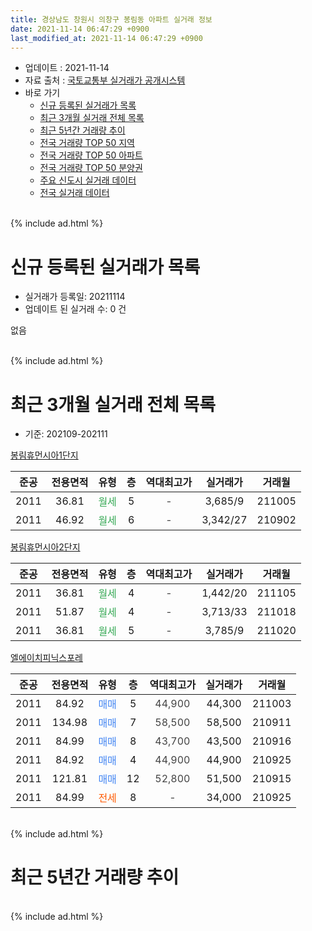 ```yaml
---
title: 경상남도 창원시 의창구 봉림동 아파트 실거래 정보
date: 2021-11-14 06:47:29 +0900
last_modified_at: 2021-11-14 06:47:29 +0900
---
```


* 업데이트 : 2021-11-14
* 자료 출처 : [국토교통부 실거래가 공개시스템](http://rt.molit.go.kr)
* 바로 가기
    * [신규 등록된 실거래가 목록](#신규-등록된-실거래가-목록)
    * [최근 3개월 실거래 전체 목록](#최근-3개월-실거래-전체-목록)
    * [최근 5년간 거래량 추이](#최근-5년간-거래량-추이)
    * [전국 거래량 TOP 50 지역](https://inasie.github.io/apt-trade-info/최근-3개월-전국에서-가장-거래가-많이-발생한-지역)
    * [전국 거래량 TOP 50 아파트](https://inasie.github.io/apt-trade-info/최근-3개월-전국에서-가장-거래가-많이-발생한-아파트)
    * [전국 거래량 TOP 50 분양권](https://inasie.github.io/apt-trade-info/최근-3개월-전국에서-가장-거래가-많이-발생한-분양권)
    * [주요 신도시 실거래 데이터](https://inasie.github.io/apt-trade-info/주요-신도시)
    * [전국 실거래 데이터](https://inasie.github.io/apt-trade-info/전국)
<br>
{% include ad.html %}
<br>

# 신규 등록된 실거래가 목록
* 실거래가 등록일: 20211114
* 업데이트 된 실거래 수: 0 건

없음

<br>
{% include ad.html %}
<br>

# 최근 3개월 실거래 전체 목록
* 기준: 202109-202111


[봉림휴먼시아1단지](https://search.naver.com/search.naver?query=%EA%B2%BD%EC%83%81%EB%82%A8%EB%8F%84+%EC%B0%BD%EC%9B%90%EC%8B%9C+%EC%9D%98%EC%B0%BD%EA%B5%AC+%EB%B4%89%EB%A6%BC%EB%8F%99+%EB%B4%89%EB%A6%BC%ED%9C%B4%EB%A8%BC%EC%8B%9C%EC%95%841%EB%8B%A8%EC%A7%80)

|준공|전용면적|유형|층|역대최고가|실거래가|거래월|
|:---:|:---:|:---:|:---:|:---:|:---:|:---:|
|2011|36.81|<span style="color:#34a853">월세</span>|5|<span style="color:#444444">-</span>|3,685/9|211005|
|2011|46.92|<span style="color:#34a853">월세</span>|6|<span style="color:#444444">-</span>|3,342/27|210902|

[봉림휴먼시아2단지](https://search.naver.com/search.naver?query=%EA%B2%BD%EC%83%81%EB%82%A8%EB%8F%84+%EC%B0%BD%EC%9B%90%EC%8B%9C+%EC%9D%98%EC%B0%BD%EA%B5%AC+%EB%B4%89%EB%A6%BC%EB%8F%99+%EB%B4%89%EB%A6%BC%ED%9C%B4%EB%A8%BC%EC%8B%9C%EC%95%842%EB%8B%A8%EC%A7%80)

|준공|전용면적|유형|층|역대최고가|실거래가|거래월|
|:---:|:---:|:---:|:---:|:---:|:---:|:---:|
|2011|36.81|<span style="color:#34a853">월세</span>|4|<span style="color:#444444">-</span>|1,442/20|211105|
|2011|51.87|<span style="color:#34a853">월세</span>|4|<span style="color:#444444">-</span>|3,713/33|211018|
|2011|36.81|<span style="color:#34a853">월세</span>|5|<span style="color:#444444">-</span>|3,785/9|211020|

[엘에이치피닉스포레](https://search.naver.com/search.naver?query=%EA%B2%BD%EC%83%81%EB%82%A8%EB%8F%84+%EC%B0%BD%EC%9B%90%EC%8B%9C+%EC%9D%98%EC%B0%BD%EA%B5%AC+%EB%B4%89%EB%A6%BC%EB%8F%99+%EC%97%98%EC%97%90%EC%9D%B4%EC%B9%98%ED%94%BC%EB%8B%89%EC%8A%A4%ED%8F%AC%EB%A0%88)

|준공|전용면적|유형|층|역대최고가|실거래가|거래월|
|:---:|:---:|:---:|:---:|:---:|:---:|:---:|
|2011|84.92|<span style="color:#4285f3">매매</span>|5|<span style="color:#444444">44,900</span>|44,300|211003|
|2011|134.98|<span style="color:#4285f3">매매</span>|7|<span style="color:#444444">58,500</span>|58,500|210911|
|2011|84.99|<span style="color:#4285f3">매매</span>|8|<span style="color:#444444">43,700</span>|43,500|210916|
|2011|84.92|<span style="color:#4285f3">매매</span>|4|<span style="color:#444444">44,900</span>|44,900|210925|
|2011|121.81|<span style="color:#4285f3">매매</span>|12|<span style="color:#444444">52,800</span>|51,500|210915|
|2011|84.99|<span style="color:#ff5a00">전세</span>|8|<span style="color:#444444">-</span>|34,000|210925|


<br>
{% include ad.html %}
<br>

# 최근 5년간 거래량 추이


<div style="width:100%;">
    <canvas id="deal_progress" height="200"></canvas>
</div>

<script>
new Chart(document.getElementById("deal_progress"), {
    type: 'line',
    data: {
        labels: ['201611','201612','201701','201702','201703','201704','201705','201706','201707','201708','201709','201710','201711','201712','201801','201802','201803','201804','201805','201806','201807','201808','201809','201810','201811','201812','201901','201902','201903','201904','201905','201906','201907','201908','201909','201910','201911','201912','202001','202002','202003','202004','202005','202006','202007','202008','202009','202010','202011','202012','202101','202102','202103','202104','202105','202106','202107','202108','202109','202110','202111'],
        datasets: [{
            label: '매매',
            pointRadius: 1,
            data: [4, 1, 2, 1, 2, 0, 0, 1, 0, 1, 0, 2, 0, 0, 0, 0, 1, 0, 1, 0, 0, 2, 1, 1, 1, 0, 1, 1, 1, 1, 5, 0, 5, 0, 1, 3, 7, 6, 1, 4, 1, 1, 1, 7, 2, 4, 1, 11, 10, 7, 0, 0, 4, 0, 6, 2, 3, 3, 4, 1, 0],
            borderColor: "rgba(255, 201, 14, 1)",
            backgroundColor: "rgba(255, 201, 14, 0.5)",
            fill: false,
            lineTension: 0
        },{
            label: '전월세',
            pointRadius: 1,
            data: [2, 2, 1, 4, 2, 1, 4, 4, 6, 33, 3, 5, 32, 9, 8, 8, 2, 1, 0, 0, 5, 5, 4, 1, 1, 2, 3, 1, 11, 3, 12, 6, 8, 27, 6, 6, 23, 7, 6, 7, 10, 9, 2, 2, 3, 9, 6, 6, 4, 3, 2, 1, 4, 8, 7, 7, 3, 10, 2, 3, 1],
            borderColor: "rgba(0, 141, 185, 1)",
            backgroundColor: "rgba(0, 141, 185, 0.5)",
            fill: false,
            lineTension: 0
        }
        ]
    },
    options: {
        responsive: true,
        title: {
            display: false
        },
        tooltips: {
            mode: 'index',
            intersect: false
        },
        hover: {
            mode: 'nearest',
            intersect: true
        },
        scales: {
            xAxes: [{
                display: true,
                scaleLabel: {
                    display: true,
                    labelString: '년/월'
                }
            }],
            yAxes: [{
                display: true,
                ticks: {
                    suggestedMin: 0,
                },
                scaleLabel: {
                    display: true,
                    labelString: '실거래 수'
                }
            }]
        }
    }
});

</script>


<br>
{% include ad.html %}
<br>

